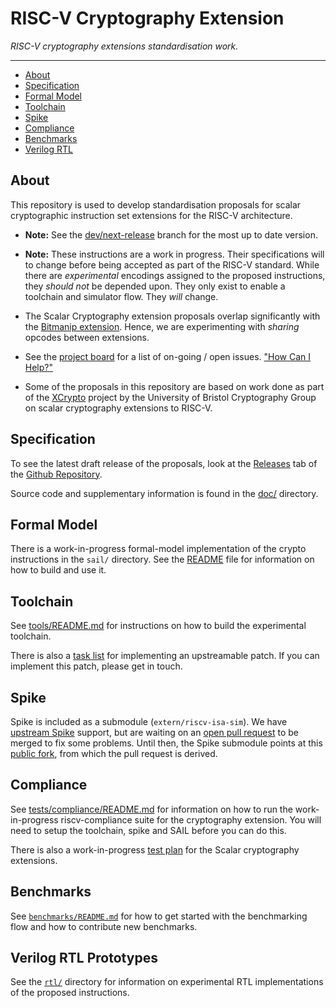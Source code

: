 
# RISC-V Cryptography Extension

*RISC-V cryptography extensions standardisation work.*

---

- [About](#About)
- [Specification](#Specification)
- [Formal Model](#Formal-Model)
- [Toolchain](#Toolchain)
- [Spike](#Spike)
- [Compliance](#Compliance)
- [Benchmarks](#Benchmarks)
- [Verilog RTL](#Verilog-RTL-Prototypes)

## About

This repository is used to develop standardisation proposals for
scalar cryptographic instruction set extensions for the RISC-V
architecture.

- **Note:** See the
   [dev/next-release](https://github.com/riscv/riscv-crypto/tree/dev/next-release)
   branch for the most up to date version.

- **Note:** These instructions are a work in progress. Their specifications
  will to change before being accepted as part of the RISC-V standard.  While
  there are *experimental* encodings assigned to the proposed instructions,
  they *should not* be depended upon.  They only exist to enable a toolchain
  and simulator flow.  They *will* change.

- The Scalar Cryptography extension proposals overlap significantly
  with the [Bitmanip extension](https://github.com/riscv/riscv-bitmanip).
  Hence, we are experimenting with *sharing* opcodes between extensions.
  
- See the [project board](https://github.com/riscv/riscv-crypto/projects/1)
  for a list of on-going  / open issues.
  ["How Can I Help?"](https://github.com/riscv/riscv-crypto/issues?q=is%3Aissue+is%3Aopen+label%3A%22help+wanted%22)

- Some of the proposals in this repository are based on work done as part of
  the [XCrypto](https://github.com/scarv/xcrypto) project by the University
  of Bristol Cryptography Group on scalar cryptography extensions
  to RISC-V.

## Specification

To see the latest draft release of the proposals, look at the
[Releases](https://github.com/riscv/riscv-crypto/releases) tab of
the [Github Repository](https://github.com/riscv/riscv-crypto).

Source code and supplementary information is found in the
[doc/](doc/README.md) directory.

## Formal Model

There is a work-in-progress formal-model implementation of the crypto
instructions in the `sail/` directory.
See the [README](sail/README.md) file for information on how to build
and use it.

## Toolchain

See [tools/README.md](tools/README.md) for instructions on how to
build the experimental toolchain.

There is also a [task list](tools/gcc-patch-tasks.adoc) for
implementing an upstreamable patch.
If you can implement this patch, please get in touch.

## Spike

Spike is included as a submodule (`extern/riscv-isa-sim`). We have
[upstream Spike](https://github.com/riscv/riscv-isa-sim)
support, but are waiting on an
[open pull request](https://github.com/riscv/riscv-isa-sim/pull/649) to
be merged to fix some problems. Until then, the Spike submodule
points at this
[public fork](https://github.com/ben-marshall/riscv-isa-sim/tree/scalar-crypto-fix),
from which the pull request is derived.

## Compliance

See [tests/compliance/README.md](tests/compliance/README.md) for
information on how to run the work-in-progress riscv-compliance
suite for the cryptography extension.
You will need to setup the toolchain, spike and SAIL before you can do
this.

There is also a work-in-progress 
[test plan](tests/compliance/test-plan-scalar.adoc)
for the Scalar cryptography extensions.

## Benchmarks

See [`benchmarks/README.md`](benchmarks/README.md) for how to
get started with the benchmarking flow and how to contribute new
benchmarks.

## Verilog RTL Prototypes

See the [`rtl/`](rtl/) directory for information on experimental
RTL implementations of the proposed instructions.

